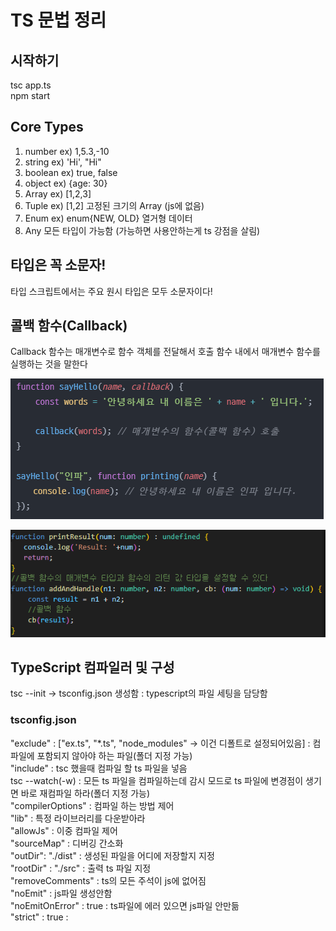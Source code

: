 # TS 문법 정리
## 시작하기
tsc app.ts <br>
npm start
## Core Types
1. number ex) 1,5.3,-10
2. string ex) 'Hi', "Hi"
3. boolean ex) true, false
4. object ex) {age: 30}
5. Array ex) [1,2,3]
6. Tuple ex) [1,2] 고정된 크기의 Array (js에 없음)
7. Enum ex) enum{NEW, OLD} 열거형 데이터
8. Any 모든 타입이 가능함 (가능하면 사용안하는게 ts 강점을 살림)

## 타입은 꼭 소문자!

타입 스크립트에서는 주요 원시 타입은 모두 소문자이다!

## 콜백 함수(Callback)

Callback 함수는 매개변수로 함수 객체를 전달해서 호출 함수 내에서 매개변수 함수를 실행하는 것을 말한다

![alt text](/study_note_ts/readme_image/image.png) 

![alt text](/study_note_ts/readme_image/image-1.png)

## TypeScript 컴파일러 및 구성
tsc --init -> tsconfig.json 생성함 : typescript의 파일 세팅을 담당함 <br>
### tsconfig.json
"exclude" : ["ex.ts", "*.ts", "node_modules" -> 이건 디폴트로 설정되어있음] :  컴파일에 포함되지 않아야 하는 파일(폴더 지정 가능) <br>
"include" : tsc 했을때 컴파일 할 ts 파일을 넣음 <br>
tsc --watch(-w) : 모든 ts 파일을 컴파일하는데 감시 모드로 ts 파일에 변경점이 생기면 바로 재컴파일 하라(폴더 지정 가능) <br>
"compilerOptions" : 컴파일 하는 방법 제어 <br>
"lib" : 특정 라이브러리를 다운받아라 <br>
"allowJs" : 이중 컴파일 제어 <br>
"sourceMap" : 디버깅 간소화 <br>
"outDir": "./dist" : 생성된 파일을 어디에 저장할지 지정 <br>
"rootDir" : "./src" : 출력 ts 파일 지정 <br>
"removeComments" : ts의 모든 주석이 js에 없어짐 <br>
"noEmit" : js파일 생성안함 <br>
"noEmitOnError" : true : ts파일에 에러 있으면 js파일 안만듦 <br>
"strict" : true : 
